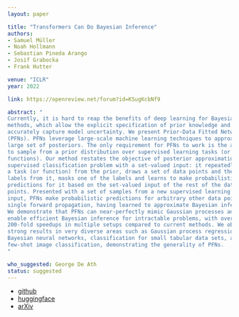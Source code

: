 ```yaml
---
layout: paper

title: "Transformers Can Do Bayesian Inference"
authors:
- Samuel Müller
- Noah Hollmann
- Sebastian Pineda Arango
- Josif Grabocka
- Frank Hutter

venue: "ICLR"
year: 2022

link: https://openreview.net/forum?id=KSugKcbNf9

abstract: "
Currently, it is hard to reap the benefits of deep learning for Bayesian
methods, which allow the explicit specification of prior knowledge and
accurately capture model uncertainty. We present Prior-Data Fitted Networks
(PFNs). PFNs leverage large-scale machine learning techniques to approximate a
large set of posteriors. The only requirement for PFNs to work is the ability
to sample from a prior distribution over supervised learning tasks (or
functions). Our method restates the objective of posterior approximation as a
supervised classification problem with a set-valued input: it repeatedly draws
a task (or function) from the prior, draws a set of data points and their
labels from it, masks one of the labels and learns to make probabilistic
predictions for it based on the set-valued input of the rest of the data
points. Presented with a set of samples from a new supervised learning task as
input, PFNs make probabilistic predictions for arbitrary other data points in a
single forward propagation, having learned to approximate Bayesian inference.
We demonstrate that PFNs can near-perfectly mimic Gaussian processes and also
enable efficient Bayesian inference for intractable problems, with over
200-fold speedups in multiple setups compared to current methods. We obtain
strong results in very diverse areas such as Gaussian process regression,
Bayesian neural networks, classification for small tabular data sets, and
few-shot image classification, demonstrating the generality of PFNs. 
"

who_suggested: George De Ath
status: suggested
---
```

- [github](https://github.com/automl/TransformersCanDoBayesianInference)
- [huggingface](https://huggingface.co/spaces/samuelinferences/transformers-can-do-bayesian-inference)
- [arXiv](https://arxiv.org/abs/2112.10510)
